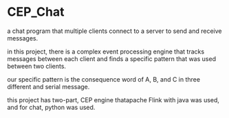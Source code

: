 # CEP_Chat
a chat program that multiple clients connect to a server to send and receive messages.

in this project, there is a complex event processing engine that tracks messages between each client and finds a specific pattern that was used between two clients.

our specific pattern is the consequence word of A, B, and C in three different and serial message.

this project has two-part, CEP engine thatapache Flink with java was used, and for chat, python was used.
